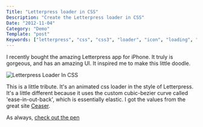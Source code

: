 ```yaml
---
Title: "Letterpress loader in CSS"
Description: "Create the Letterpress loader in CSS"
Date: "2012-11-04"
Category: "Demo"
Template: "post"
Keywords: ["letterpress", "css", "css3", "loader", "icon", "loading", "animation", "transition", "rotate", "ajax"]
---
```


I recently bought the amazing Letterpress app for iPhone. It truly is gorgeous, and has an amazing UI. It inspired me to make this little doodle.

<div class="center">
  <img src="http://ohdoylerules.com/content/images/Screen-Shot-2012-11-04-at-1.34.39-AM11.png" alt="Letterpress Loader In CSS">
</div>

This is a little tribute. It's an animated css loader in the style of Letterpress. It's a little different because it uses the custom cubic-bezier curve called 'ease-in-out-back', which is essentially elastic. I got the values from the great site [Ceaser](http://matthewlein.com/ceaser/ "Ceaser").

As always, [check out the pen](http://codepen.io/james2doyle/pen/rDEzp "Letterpress CSS Loader")
